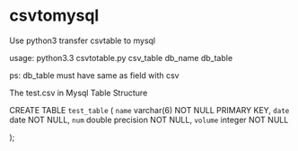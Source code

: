 csvtomysql
==========

Use python3  transfer csvtable to mysql

usage: python3.3 csvtotable.py csv_table db_name db_table

ps: db_table must have same as field with csv


The test.csv in Mysql Table Structure

 
CREATE TABLE `test_table` (
      `name` varchar(6) NOT NULL PRIMARY KEY,
      `date` date NOT NULL,
      `num` double precision NOT NULL,
      `volume` integer NOT NULL
    
);

